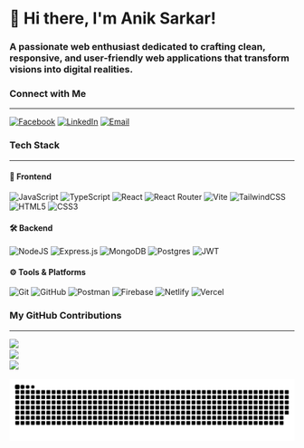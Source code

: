 <!-- About Me -->
<div align="left">

# 👋 Hi there, I'm Anik Sarkar!
### A passionate web enthusiast dedicated to crafting clean, responsive, and user-friendly web applications that transform visions into digital realities.

</div>

<!-- Social Connections -->
<div align="left">

### Connect with Me

---
[![Facebook](https://img.shields.io/badge/Facebook-%231877F2.svg?logo=Facebook&logoColor=white)](https://facebook.com/beinganik.87) 
[![LinkedIn](https://img.shields.io/badge/LinkedIn-%230077B5.svg?logo=linkedin&logoColor=white)](https://linkedin.com/in/anik-sarkar-cs) 
[![Email](https://img.shields.io/badge/Email-D14836?logo=gmail&logoColor=white)](mailto:aniksarkar.cs@gmail.com)

</div>


<!-- Tech Stack -->
<div align="left">

### Tech Stack
---

#### 🎨 Frontend
![JavaScript](https://img.shields.io/badge/javascript-%23323330.svg?style=for-the-badge&logo=javascript&logoColor=%23F7DF1E)
![TypeScript](https://img.shields.io/badge/typescript-%23007ACC.svg?style=for-the-badge&logo=typescript&logoColor=white) 
![React](https://img.shields.io/badge/react-%2320232a.svg?style=for-the-badge&logo=react&logoColor=%2361DAFB)
![React Router](https://img.shields.io/badge/React_Router-CA4245?style=for-the-badge&logo=react-router&logoColor=white) 
![Vite](https://img.shields.io/badge/vite-%23646CFF.svg?style=for-the-badge&logo=vite&logoColor=white) 
![TailwindCSS](https://img.shields.io/badge/tailwindcss-%2338B2AC.svg?style=for-the-badge&logo=tailwind-css&logoColor=white) 
![HTML5](https://img.shields.io/badge/html5-%23E34F26.svg?style=for-the-badge&logo=html5&logoColor=white) 
![CSS3](https://img.shields.io/badge/css3-%231572B6.svg?style=for-the-badge&logo=css3&logoColor=white)

#### 🛠 Backend
![NodeJS](https://img.shields.io/badge/node.js-6DA55F?style=for-the-badge&logo=node.js&logoColor=white) 
![Express.js](https://img.shields.io/badge/express.js-%23404d59.svg?style=for-the-badge&logo=express&logoColor=%2361DAFB) 
![MongoDB](https://img.shields.io/badge/MongoDB-%234ea94b.svg?style=for-the-badge&logo=mongodb&logoColor=white) 
![Postgres](https://img.shields.io/badge/postgres-%23316192.svg?style=for-the-badge&logo=postgresql&logoColor=white) 
![JWT](https://img.shields.io/badge/JWT-black?style=for-the-badge&logo=JSON%20web%20tokens)

#### ⚙️ Tools & Platforms
![Git](https://img.shields.io/badge/git-%23F05033.svg?style=for-the-badge&logo=git&logoColor=white) 
![GitHub](https://img.shields.io/badge/github-%23121011.svg?style=for-the-badge&logo=github&logoColor=white) 
![Postman](https://img.shields.io/badge/Postman-FF6C37?style=for-the-badge&logo=postman&logoColor=white) 
![Firebase](https://img.shields.io/badge/firebase-%23039BE5.svg?style=for-the-badge&logo=firebase) 
![Netlify](https://img.shields.io/badge/netlify-%23000000.svg?style=for-the-badge&logo=netlify&logoColor=#00C7B7) 
![Vercel](https://img.shields.io/badge/vercel-%23000000.svg?style=for-the-badge&logo=vercel&logoColor=white) 

</div>


<!-- Stats -->
<div align="left">

### My GitHub Contributions
---

<img src="https://github-readme-stats.vercel.app/api?username=Anik-Sarkar-01&theme=vue-dark&hide_border=false&include_all_commits=false&count_private=true" width="55%" />
<br>
<img src="https://nirzak-streak-stats.vercel.app/?user=Anik-Sarkar-01&theme=vue_dark&hide_border=false" width="50%" />
<br>
<img src="https://github-readme-stats.vercel.app/api/top-langs/?username=Anik-Sarkar-01&theme=vue-dark&hide_border=false&include_all_commits=false&count_private=true&layout=compact" width="36%" />

</div>

<!-- Snake Animation -->
<div align="left">

![snake gif](https://github.com/Anik-Sarkar-01/Anik-Sarkar-01/blob/output/github-snake-dark.svg)

</div>
